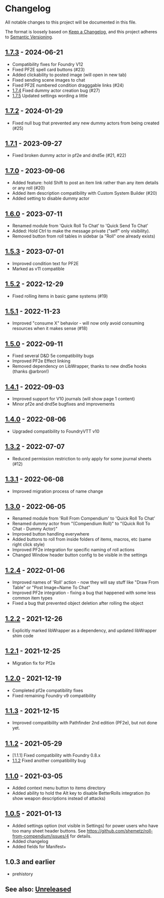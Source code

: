 # Changelog
All notable changes to this project will be documented in this file.

The format is loosely based on [Keep a Changelog](https://keepachangelog.com/en/1.0.0/),
and this project adheres to [Semantic Versioning](https://semver.org/spec/v2.0.0.html).

## [1.7.3] - 2024-06-21
- Compatibility fixes for Foundry V12
- Fixed PF2E spell card buttons (#23)
- Added clickability to posted image (will open in new tab)
- Fixed sending scene images to chat
- Fixed PF2E numbered condition dragggable links (#24)
- [1.7.4] Fixed dummy actor creation bug (#27)
- [1.7.5] Updated settings wording a little

## [1.7.2] - 2024-01-29
- Fixed null bug that prevented any new dummy actors from being created (#25)

## [1.7.1] - 2023-09-27
- Fixed broken dummy actor in pf2e and dnd5e (#21, #22)

## [1.7.0] - 2023-09-06
- Added feature: hold Shift to post an item link rather than any item details or any roll (#20)
- Added item description compatibility with Custom System Builder (#20)
- Added setting to disable dummy actor

## [1.6.0] - 2023-07-11
- Renamed module from 'Quick Roll To Chat' to 'Quick Send To Chat'
- Added: Hold Ctrl to make the message private ("self" only visibility).
- Removed button from roll tables in sidebar (a "Roll" one already exists)

## [1.5.3] - 2023-07-01
- Improved condition text for PF2E
- Marked as v11 compatible

## [1.5.2] - 2022-12-29
- Fixed rolling items in basic game systems (#19)

## [1.5.1] - 2022-11-23
- Improved "consume X" behavior - will now only avoid consuming resources when it makes sense (#18)

## [1.5.0] - 2022-09-11
- Fixed several D&D 5e compatibility bugs
- Improved PF2e Effect linking
- Removed dependency on LibWrapper, thanks to new dnd5e hooks (thanks @arbron!)

## [1.4.1] - 2022-09-03
- Improved support for V10 journals (will show page 1 content)
- Minor pf2e and dnd5e bugfixes and improvements

## [1.4.0] - 2022-08-06
- Upgraded compatibility to FoundryVTT v10

## [1.3.2] - 2022-07-07
- Reduced permission restriction to only apply for some journal sheets (#12)

## [1.3.1] - 2022-06-08
- Improved migration process of name change

## [1.3.0] - 2022-06-05
- Renamed module from 'Roll From Compendium' to 'Quick Roll To Chat'
- Renamed dummy actor from "(Compendium Roll)" to "(Quick Roll To Chat - Dummy Actor)"
- Improved button handling everywhere
- Added buttons to roll from inside folders of items, macros, etc (same right click style)
- Improved PF2e integration for specific naming of roll actions
- Changed Window header button config to be visible in the settings

## [1.2.4] - 2022-01-06
- Improved names of 'Roll' action - now they will say stuff like "Draw From Table" or "Post Image+Name To Chat"
- Improved PF2e integration - fixing a bug that happened with some less common item types
- Fixed a bug that prevented object deletion after rolling the object

## [1.2.2] - 2021-12-26
- Explicitly marked libWrapper as a dependency, and updated libWrapper shim code

## [1.2.1] - 2021-12-25
- Migration fix for Pf2e 

## [1.2.0] - 2021-12-19
- Completed pf2e compatibility fixes 
- Fixed remaining Foundry v9 compatibility 

## [1.1.3] - 2021-12-15
- Improved compatibility with Pathfinder 2nd edition (PF2e), but not done yet.

## [1.1.2] - 2021-05-29
- [1.1.1] Fixed compatibility with Foundry 0.8.x
- [1.1.2] Fixed another compatibility bug

## [1.1.0] - 2021-03-05
- Added context menu button to items directory
- Added ability to hold the Alt key to disable BetterRolls integration (to show weapon descriptions instead of attacks)

## [1.0.5] - 2021-01-13
- Added settings option (not visible in Settings) for power users who have too many sheet header buttons.
See https://github.com/shemetz/roll-from-compendium/issues/4 for details.
- Added changelog
- Added fields for Manifest+

## 1.0.3 and earlier
- prehistory

## See also: [Unreleased]

[1.0.5]: https://github.com/shemetz/roll-from-compendium/compare/1.0.3...1.0.5
[1.1.0]: https://github.com/shemetz/roll-from-compendium/compare/1.0.5...1.1.0
[1.1.2]: https://github.com/shemetz/roll-from-compendium/compare/1.1.0...1.1.2
[1.1.3]: https://github.com/shemetz/roll-from-compendium/compare/1.1.2...1.1.3
[1.2.0]: https://github.com/shemetz/roll-from-compendium/compare/1.1.3...1.2.0
[1.2.1]: https://github.com/shemetz/roll-from-compendium/compare/1.2.0...1.2.1
[1.2.2]: https://github.com/shemetz/roll-from-compendium/compare/1.2.1...1.2.2
[1.2.4]: https://github.com/shemetz/roll-from-compendium/compare/1.2.2...1.2.4
[1.3.0]: https://github.com/shemetz/roll-from-compendium/compare/1.2.4...1.3.0
[1.3.1]: https://github.com/shemetz/roll-from-compendium/compare/1.3.0...1.3.1
[1.3.2]: https://github.com/shemetz/roll-from-compendium/compare/1.3.1...1.3.2
[1.4.0]: https://github.com/shemetz/roll-from-compendium/compare/1.3.2...1.4.0
[1.4.1]: https://github.com/shemetz/roll-from-compendium/compare/1.4.0...1.4.1
[1.5.0]: https://github.com/shemetz/roll-from-compendium/compare/1.4.1...1.5.0
[1.5.1]: https://github.com/shemetz/roll-from-compendium/compare/1.5.0...1.5.1
[1.5.2]: https://github.com/shemetz/roll-from-compendium/compare/1.5.1...1.5.2
[1.5.3]: https://github.com/shemetz/roll-from-compendium/compare/1.5.2...1.5.3
[1.6.0]: https://github.com/shemetz/roll-from-compendium/compare/1.5.3...1.6.0
[1.7.0]: https://github.com/shemetz/roll-from-compendium/compare/1.6.0...1.7.0
[1.7.1]: https://github.com/shemetz/roll-from-compendium/compare/1.7.0...1.7.1
[1.7.2]: https://github.com/shemetz/roll-from-compendium/compare/1.7.1...1.7.2
[1.7.3]: https://github.com/shemetz/roll-from-compendium/compare/1.7.2...1.7.3
[1.7.4]: https://github.com/shemetz/roll-from-compendium/compare/1.7.3...1.7.4
[1.7.5]: https://github.com/shemetz/roll-from-compendium/compare/1.7.4...1.7.5
[Unreleased]: https://github.com/shemetz/roll-from-compendium/compare/1.7.5...HEAD
